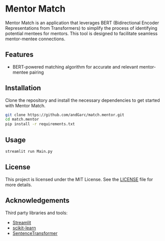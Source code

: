 # Mentor Match

Mentor Match is an application that leverages BERT (Bidirectional Encoder Representations from Transformers) to simplify the process of identifying potential mentees for mentors. This tool is designed to facilitate seamless mentor-mentee connections.


## Features

- BERT-powered matching algorithm for accurate and relevant mentor-mentee pairing

## Installation

Clone the repository and install the necessary dependencies to get started with Mentor Match.

```bash
git clone https://github.com/andGarc/match.mentor.git
cd match.mentor
pip install -r requirements.txt
```
## Usage
```bash
streamlit run Main.py
``````
## License
This project is licensed under the MIT License. See the [LICENSE](LICENSE) file for more details.

## Acknowledgements
Third party libraries and tools:
 - [Streamlit](https://streamlit.io)
 - [scikit-learn](https://scikit-learn.org/stable/)
 - [SentenceTransformer](https://www.sbert.net)



